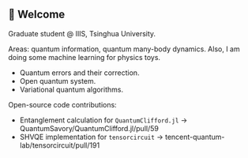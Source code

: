 ## 🦚 Welcome

Graduate student @ IIIS, Tsinghua University.

Areas: quantum information, quantum many-body dynamics. Also, I am doing some machine learning for physics toys.

- Quantum errors and their correction.
- Open quantum system.
- Variational quantum algorithms.

Open-source code contributions:
- Entanglement calculation for `QuantumClifford.jl` -> QuantumSavory/QuantumClifford.jl/pull/59
- SHVQE implementation for `tensorcircuit` -> tencent-quantum-lab/tensorcircuit/pull/191
